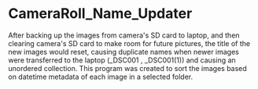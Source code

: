 # CameraRoll_Name_Updater
After backing up the images from camera's SD card to laptop, and then clearing camera's SD card to make room for future pictures, the title of the new images would reset, causing duplicate names when newer images were transferred to the laptop (_DSC001 , _DSC001(1)) and causing an unordered collection. This program was created to sort the images based on datetime metadata of each image in a selected folder.
